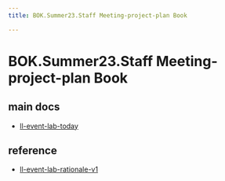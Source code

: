 ```yaml
---
title: BOK.Summer23.Staff Meeting-project-plan Book

---
```



BOK.Summer23.Staff Meeting-project-plan Book
===

main docs
---

- [ll-event-lab-today](/QMgM6lVvS6O55J8zdkQLCA)

reference
---

- [ll-event-lab-rationale-v1](/AunryFEcRm6SG8qAbHAyIw)
